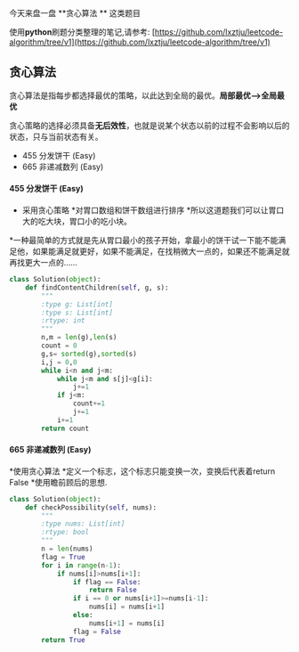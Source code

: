 ﻿今天来盘一盘 **贪心算法 ** 这类题目



使用**python**刷题分类整理的笔记,请参考:  [https://github.com/lxztju/leetcode-algorithm/tree/v1](https://github.com/lxztju/leetcode-algorithm/tree/v1)

## 贪心算法
贪心算法是指每步都选择最优的策略，以此达到全局的最优。**局部最优—>全局最优**

贪心策略的选择必须具备**无后效性**，也就是说某个状态以前的过程不会影响以后的状态，只与当前状态有关。

* 455 分发饼干  (Easy)
* 665 非递减数列 (Easy)




#### 455 分发饼干  (Easy)
* 采用贪心策略
*对胃口数组和饼干数组进行排序
*所以这道题我们可以让胃口大的吃大块，胃口小的吃小块。

*一种最简单的方式就是先从胃口最小的孩子开始，拿最小的饼干试一下能不能满足他，如果能满足就更好，如果不能满足，在找稍微大一点的，如果还不能满足就再找更大一点的……

```python
class Solution(object):
    def findContentChildren(self, g, s):
        """
        :type g: List[int]
        :type s: List[int]
        :rtype: int
        """
        n,m = len(g),len(s)
        count = 0
        g,s= sorted(g),sorted(s)
        i,j = 0,0
        while i<n and j<m:
            while j<m and s[j]<g[i]:
                j+=1
            if j<m:
                count+=1
                j+=1
            i+=1
        return count
```

#### 665 非递减数列 (Easy)
*使用贪心算法
*定义一个标志，这个标志只能变换一次，变换后代表着return False
*使用瞻前顾后的思想.
```python
class Solution(object):
    def checkPossibility(self, nums):
        """
        :type nums: List[int]
        :rtype: bool
        """
        n = len(nums)
        flag = True
        for i in range(n-1):
            if nums[i]>nums[i+1]:
                if flag == False:
                    return False
                if i == 0 or nums[i+1]>=nums[i-1]:
                    nums[i] = nums[i+1]
                else:
                    nums[i+1] = nums[i]
                flag = False
        return True

```
